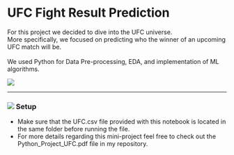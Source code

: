 # UFC Fight Result Prediction

For this project we decided to dive into the UFC universe. 
</br> More specifically, we focused on predicting who the winner of an upcoming UFC match will be.  
</br> We used Python for Data Pre-processing, EDA, and implementation of ML algorithms.

![](https://external-content.duckduckgo.com/iu/?u=https%3A%2F%2Fwww.zoomifier.com%2Fwp-content%2Fuploads%2F2019%2F12%2Fufc-logo.png&f=1&nofb=1)

-------------

### ![](https://cdn1.iconfinder.com/data/icons/material-core/20/settings-24.png) Setup

* Make sure that the UFC.csv file provided with this notebook is located in the same folder before running the file.
* For more details regarding this mini-project feel free to check out the Python_Project_UFC.pdf file in my repository.

